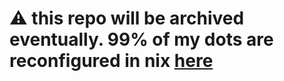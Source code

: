 # ⚠️ this repo will be archived eventually. 99% of my dots are reconfigured in nix [here](https://github.com/notohh/snowflake/tree/master/modules/home)
